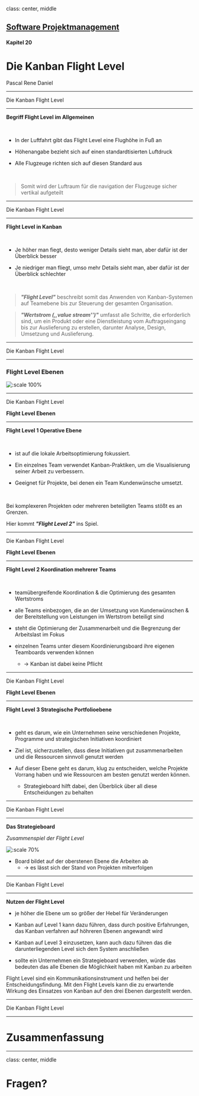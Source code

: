 class: center, middle

## [Software Projektmanagement](index.html)

#### Kapitel 20

# Die Kanban Flight Level

Pascal Rene Daniel

---
 Die Kanban Flight Level

----
**Begriff Flight Level im Allgemeinen**

<br>

- In der Luftfahrt gibt das Flight Level eine Flughöhe in Fuß an

- Höhenangabe bezieht sich auf einen standardtisierten Luftdruck

- Alle Flugzeuge richten sich auf diesen Standard aus

<br>

> Somit wird der Luftraum für die navigation der Flugzeuge sicher vertikal aufgeteilt

---
Die Kanban Flight Level

----

**Flight Level in Kanban**

<br>

- Je höher man fiegt, desto weniger Details sieht man, aber dafür ist der Überblick besser

- Je niedriger man fliegt, umso mehr Details sieht man, aber dafür ist der Überblick schlechter
  
  <br>

> ***"Flight Level"*** beschreibt somit das Anwenden von Kanban-Systemen auf Teamebene bis zur Steuerung der gesamten Organisation.


> ***"Wertstrom (,,value stream'')"***
umfasst alle Schritte, die erforderlich sind, um ein Produkt oder eine Dienstleistung vom Auftragseingang bis zur Auslieferung zu erstellen, darunter Analyse, Design, Umsetzung und Auslieferung.


---
Die Kanban Flight Level

----

### Flight Level Ebenen

![:scale 100%](media/Flight%20Levels.png)


---
Die Kanban Flight Level

**Flight Level Ebenen**

----

**Flight Level 1 Operative Ebene**

<br>

- ist auf die lokale Arbeitsoptimierung fokussiert.
  
- Ein einzelnes Team verwendet Kanban-Praktiken, um die Visualisierung seiner Arbeit zu verbessern.
  
- Geeignet für Projekte, bei denen ein Team Kundenwünsche umsetzt.

<br>

Bei komplexeren Projekten oder mehreren beteiligten Teams stößt es an Grenzen.

Hier kommt ***"Flight Level 2"*** ins Spiel.


---
Die Kanban Flight Level

**Flight Level Ebenen**

----

**Flight Level 2 Koordination mehrerer Teams**

<br>


- teamübergreifende Koordination & die Optimierung des gesamten Wertstroms

- alle Teams einbezogen, die an der Umsetzung von Kundenwünschen & der Bereitstellung von Leistungen im Wertstrom beteiligt sind

- steht die Optimierung der Zusammenarbeit und die Begrenzung der Arbeitslast im Fokus

- einzelnen Teams unter diesem Koordinierungsboard ihre eigenen Teamboards verwenden können
  -  -> Kanban ist dabei keine Pflicht

---
Die Kanban Flight Level

**Flight Level Ebenen**

----

**Flight Level 3 Strategische Portfolioebene**

<br>

- geht es darum, wie ein Unternehmen seine verschiedenen Projekte, Programme und strategischen Initiativen koordiniert

- Ziel ist, sicherzustellen, dass diese Initiativen gut zusammenarbeiten und die Ressourcen sinnvoll genutzt werden

- Auf dieser Ebene geht es darum, klug zu entscheiden, welche Projekte Vorrang haben und wie Ressourcen am besten genutzt werden können.
  -  Strategieboard hilft dabei, den Überblick über all diese Entscheidungen zu behalten


---
Die Kanban Flight Level

----

**Das Strategieboard**

*Zusammenspiel der Flight Level*


![:scale 70%](media/Strategieboard.png)


- Board bildet auf der oberstenen Ebene die Arbeiten ab
   - -> es lässt sich der Stand von Projekten mitverfolgen

  
---
Die Kanban Flight Level

----

**Nutzen der Flight Level**

- je höher die Ebene um so größer der Hebel für Veränderungen

- Kanban auf Level 1 kann dazu führen, dass durch positive Erfahrungen, das Kanban verfahren auf höhreren Ebenen angewandt wird

- Kanban auf Level 3 einzusetzen, kann auch dazu führen das die darunterliegenden Level sich dem System anschließen

- sollte ein Unternehmen ein Strategieboard verwenden, würde das bedeuten das alle Ebenen die Möglichkeit haben mit Kanban zu arbeiten

Flight Level sind ein Kommunikationsinstrument und helfen bei der Entscheidungsfindung. Mit den Flight Levels kann die zu erwartende Wirkung des Einsatzes von Kanban auf den drei Ebenen dargestellt werden.

---
Die Kanban Flight Level

----
# Zusammenfassung



---

class: center, middle

# Fragen?
